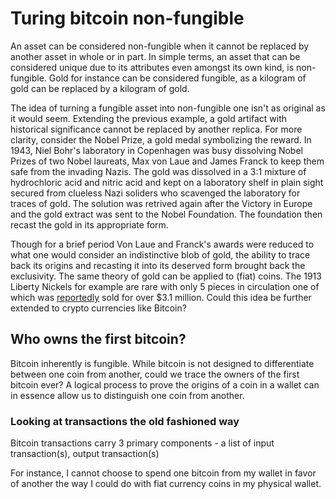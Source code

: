 # Turing bitcoin non-fungible

An asset can be considered non-fungible when it cannot be replaced by another asset in whole or in part. In simple terms, an asset that can be considered unique due to its attributes even amongst its own kind, is non-fungible. Gold for instance can be considered fungible, as a kilogram of gold can be replaced by a kilogram of gold.

The idea of turning a fungible asset into non-fungible one isn't as original as it would seem. Extending the previous example, a gold artifact with historical significance cannot be replaced by another replica. For more clarity, consider the Nobel Prize, a gold medal symbolizing the reward. In 1943, Niel Bohr's laboratory in Copenhagen was busy dissolving Nobel Prizes of two Nobel laureats, Max von Laue and James Franck to keep them safe from the invading Nazis. The gold was dissolved in a 3:1 mixture of hydrochloric acid and nitric acid and kept on a laboratory shelf in plain sight secured from clueless Nazi soliders who scavenged the laboratory for traces of gold. The solution was retrived again after the Victory in Europe and the gold extract was sent to the Nobel Foundation. The foundation then recast the gold in its appropriate form.

Though for a brief period Von Laue and Franck's awards were reduced to what one would consider an indistinctive blob of gold, the ability to trace back its origins and recasting it into its deserved form brought back the exclusivity. The same theory of gold can be applied to (fiat) coins. The 1913 Liberty Nickels for example are rare with only 5 pieces in circulation one of which was [reportedly](https://www.foxnews.com/us/rare-1913-nickel-fetches-more-than-3-1m-at-auction) sold for over $3.1 million. Could this idea be further extended to crypto currencies like Bitcoin?

## Who owns the first bitcoin?
Bitcoin inherently is fungible. While bitcoin is not designed to differentiate between one coin from another, could we trace the owners of the first bitcoin ever? A logical process to prove the origins of a coin in a wallet can in essence allow us to distinguish one coin from another.

### Looking at transactions the old fashioned way
Bitcoin transactions carry 3 primary components - a list of input transaction(s), output transaction(s)

For instance, I cannot choose to spend one bitcoin from my wallet in favor of another the way I could do with fiat currency coins in my physical wallet.
